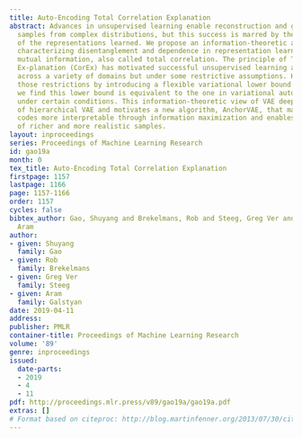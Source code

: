 ```yaml
---
title: Auto-Encoding Total Correlation Explanation
abstract: Advances in unsupervised learning enable reconstruction and generation of
  samples from complex distributions, but this success is marred by the inscrutability
  of the representations learned. We propose an information-theoretic approach to
  characterizing disentanglement and dependence in representation learning using multivariate
  mutual information, also called total correlation. The principle of Total Cor-relation
  Ex-planation (CorEx) has motivated successful unsupervised learning applications
  across a variety of domains but under some restrictive assumptions. Here we relax
  those restrictions by introducing a flexible variational lower bound to CorEx. Surprisingly,
  we find this lower bound is equivalent to the one in variational autoencoders (VAE)
  under certain conditions. This information-theoretic view of VAE deepens our understanding
  of hierarchical VAE and motivates a new algorithm, AnchorVAE, that makes latent
  codes more interpretable through information maximization and enables generation
  of richer and more realistic samples.
layout: inproceedings
series: Proceedings of Machine Learning Research
id: gao19a
month: 0
tex_title: Auto-Encoding Total Correlation Explanation
firstpage: 1157
lastpage: 1166
page: 1157-1166
order: 1157
cycles: false
bibtex_author: Gao, Shuyang and Brekelmans, Rob and Steeg, Greg Ver and Galstyan,
  Aram
author:
- given: Shuyang
  family: Gao
- given: Rob
  family: Brekelmans
- given: Greg Ver
  family: Steeg
- given: Aram
  family: Galstyan
date: 2019-04-11
address: 
publisher: PMLR
container-title: Proceedings of Machine Learning Research
volume: '89'
genre: inproceedings
issued:
  date-parts:
  - 2019
  - 4
  - 11
pdf: http://proceedings.mlr.press/v89/gao19a/gao19a.pdf
extras: []
# Format based on citeproc: http://blog.martinfenner.org/2013/07/30/citeproc-yaml-for-bibliographies/
---
```

